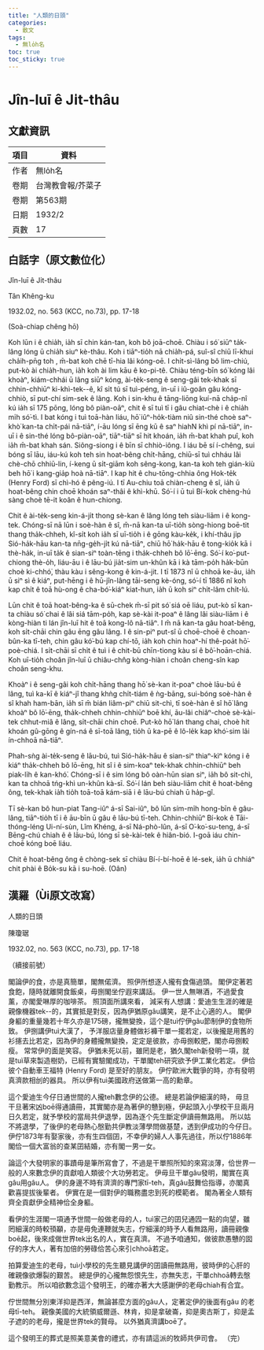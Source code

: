 ```yaml
---
title: "人類的日頭"
categories:
  - 散文
tags:
  - 無lo̍h名
toc: true
toc_sticky: true
---
```


# Jîn-luī ê Ji̍t-thâu

## 文獻資訊

| 項目 | 資料 |
|---|---|
| 作者 | 無lo̍h名 |
| 卷期 | 台灣教會報/芥菜子 |
| 卷期 | 第563期 |
| 日期 | 1932/2 |
| 頁數 | 17 |

## 白話字（原文數位化）

Jîn-luī ê Ji̍t-thâu

Tân Khêng-ku

1932.02, no. 563 (KCC, no.73), pp. 17-18

(Soà-chiap chêng hō)

Koh lūn i ê chia̍h, ia̍h sī chin kán-tan, koh bô joā-choē. Chiàu i só͘ siūⁿ ta̍k-lâng lóng ū chia̍h siuⁿ kè-thâu. Koh i tiāⁿ-tio̍h nā chia̍h-pá, suî-sî chiū lī-khui cha̍ih-pn̄g toh , m̄-bat koh chē tī-hia lâi kóng-oē. I chi̍t-sì-lâng bô lim-chiú, put-kò ài chia̍h-hun, ia̍h koh ài lim kāu ê ko-pi-tê. Chiàu téng-bīn só͘ kóng lâi khoàⁿ, kiám-chhái ū lâng siūⁿ kóng, ài-te̍k-seng ê seng-gâi tek-khak sī chhin-chhiūⁿ ki-khì-tek--ê, kî si̍t tú sī tuì-péng, in-uī i iû-goân gâu kóng-chhiò, sī put-chí sim-sek ê lâng. Koh i sin-khu ê tāng-liōng kuí-nā cha̍p-nî kú ia̍h sī 175 pōng, lóng bô piàn-oāⁿ, chit ê sī tuì tī i gâu chiat-chè i ê chia̍h mi̍h só͘-tì. I bat kóng i tuì toā-hàn liáu, hō͘ iûⁿ-ho̍k-tiàm niû sin-thé choè saⁿ-khò͘ kan-ta chi̍t-pái nā-tiāⁿ, í-āu lóng sī ēng kū ê saⁿ hiahN khì pí nā-tiāⁿ, in-uī i ê sin-thé lóng bô-piàn-oāⁿ, tiāⁿ-tiāⁿ sī hit khoán, ia̍h m̄-bat khah puî, koh ia̍h m̄-bat khah sán. Siông-siong i ê bīn sī chhiò-iông. I iáu bē sí í-chêng, sui bóng sī lāu, iáu-kú koh teh sin hoat-bêng chi̍t-hāng, chiū-sī tuì chháu lâi chè-chō chhiū-lin, í-keng ū si̍t-giām koh sêng-kong, kan-ta koh teh gián-kiù beh hō͘ i kang-gia̍p hoà nā-tiāⁿ. I kap hit ê chu-tōng-chhia ông Hok-te̍k (Henry Ford) sī chì-hó ê pêng-iú. I tī Au-chiu toā chiàn-cheng ê sî, ia̍h ū hoat-bêng chin choē khoán saⁿ-thâi ê khì-khū. Só͘-í i ū tuì Bí-kok chèng-hú sàng choè tē-it koân ê hun-chiong.

Chit ê ài-te̍k-seng kin-á-ji̍t thong sè-kan ê lâng lóng teh siàu-liām i ê kong-tek. Chóng-sī nā lūn i soè-hàn ê sî, m̄-nā kan-ta uī-tio̍h sòng-hiong boē-tit thang tha̍k-chheh, kî-si̍t koh ia̍h sī uī-tio̍h i ê gōng kàu-ke̍k, i khí-thâu ji̍p Sió-ha̍k-hāu kan-ta nn̄g-ge̍h-ji̍t kú nā-tiāⁿ, chiū hō͘ ha̍k-hāu ê tong-kio̍k kā i thè-ha̍k, in-uī ta̍k ê sian-siⁿ toàn-tēng i tha̍k-chheh bô lō͘-ēng. Só͘-í ko͘-put-chiong thè-o̍h, liáu-āu i ê lāu-bú jia̍t-sim un-khûn kā i kà tām-po̍h ha̍k-būn choè ki-chhó͘, thàu kàu i sêng-kong ê kin-á-jit. I tī 1873 nî ū chhoā ke-āu, ia̍h ū siⁿ sì ê kiáⁿ, put-hēng i ê hū-jîn-lâng tāi-seng kè-óng, só͘-í tī 1886 nî koh kap chi̍t ê toā hù-ong ê cha-bó͘-kiáⁿ kiat-hun, ia̍h ū koh siⁿ chi̍t-lâm chi̍t-lú.

Lūn chit ê toā hoat-bêng-ka ê sū-chek m̄-sī pit só͘ siá oē liáu, put-kò sī kan-ta chiàu só͘ chai ê lâi siá tām-po̍h, kap sè-kài it-poaⁿ ê lâng lâi siàu-liām i ê kòng-hiàn ti lán jîn-luī hit ê toā kong-lô nā-tiāⁿ. I m̄ nā kan-ta gâu hoat-bêng, koh si̍t-chāi chin gâu ēng gâu lâng. I ê sin-piⁿ put-sî ū choē-choē ê choan-bûn-ka tī-teh, chin gâu kó͘-bú kap chí-tō, ia̍h koh chin hoaⁿ-hí thê-poa̍t hō͘-poè-chiá. I si̍t-chāi sī chi̍t ê tuì i ê chit-bū chīn-tiong kàu sí ê bô͘-hoān-chiá. Koh uī-tio̍h choân jîn-luī ū chiâu-chn̂g kòng-hiàn i choân cheng-sîn kap choân seng-khu.

Khoàⁿ i ê seng-gâi koh chi̍t-hāng thang hō͘ sè-kan it-poaⁿ choè lāu-bú ê lâng, tuì ka-kī ê kiáⁿ-jî thang khǹg chi̍t-tiám ê ǹg-bāng, sui-bóng soè-hàn ê sî khah ham-bān, ia̍h sī m̄ bián liâm-piⁿ chiū sit-chì, tī soè-hàn ê sî hō͘ lâng khoàⁿ bô lō͘-ēng, tha̍k-chheh chhin-chhiūⁿ boē khí, āu-lâi chiâⁿ-choè sè-kài-tek chhut-miâ ê lâng, si̍t-chāi chin choē. Put-kò hō͘ lán thang chai, choè hit khoán gû-gōng ê gín-ná ê sī-toā lâng, tio̍h ū ka-pē ê lô-le̍k kap khó͘-sim lâi ín-chhoā nā-tiāⁿ.

Phah-sǹg ài-te̍k-seng ê lāu-bú, tuì Sió-ha̍k-hāu ê sian-siⁿ thiaⁿ-kìⁿ kóng i ê kiáⁿ tha̍k-chheh bô lō-ēng, hit sî i ê sim-koaⁿ tek-khak chhin-chhiūⁿ beh piak-li̍h ê kan-khó͘. Chóng-sī i ê sim lóng bô oàn-hūn sian siⁿ, ia̍h bô sit-chì, kan ta chhoā tńg-khì un-khûn kà-sī. Só͘-í lán beh siàu-liām chit ê hoat-bêng ông, tek-khak ia̍h tio̍h toā-toā kám-siā i ê lāu-bú chiah ū ha̍p-gî.

Tī sè-kan bô hun-piat Tang-iûⁿ á-sī Sai-iûⁿ, bô lūn sím-mi̍h hong-bīn ê gâu-lâng, tiāⁿ-tio̍h tī i ê āu-bīn ū gâu ê lāu-bú tī-teh. Chhin-chhiūⁿ Bí-kok ê Tāi-thóng-léng Ui-ní-sùn, Lîm Khéng, á-sī Ná-phò-lûn, á-sī O͘-ko͘-su-teng, á-sī Bēng-chú chiah ê ê lāu-bú, lóng sī sè-kài-tek ê hiân-bió. I-goā iáu chin-choē kóng boē liáu.

Chit ê hoat-bêng ông ê chòng-sek sī chiàu Bí-í-bí-hoē ê lé-sek, ia̍h ū chhiáⁿ chit phài ê Bo̍k-su kā i su-hoē. (Oân)

## 漢羅（Ùi原文改寫）

人類的日頭

陳瓊琚

1932.02, no. 563 (KCC, no.73), pp. 17-18

（續接前號）

閣論伊的食，亦是真簡單，閣無偌濟。 照伊所想逐人攏有食傷過頭。 閣伊定著若食飽，隨時就離開食飯桌，毋捌閣坐佇遐來講話。 伊一世人無啉酒，不過愛食薰，亦閣愛啉厚的咖啡茶。 照頂面所講來看， 減采有人想講：愛迪生生涯的確是親像機器tek--的，其實抵是對反，因為伊猶原gâu講笑，是不止心適的人。 閣伊身軀的重量幾若十年久亦是175磅，攏無變換，這个是tuì佇伊gâu節制伊的食物所致。 伊捌講伊tuì大漢了， 予洋服店量身體做衫褲干單一擺若定，以後攏是用舊的衫攇去比若定，因為伊的身體攏無變換，定定是彼款，亦毋捌較肥，閣亦毋捌較瘦。 常常伊的面是笑容。 伊猶未死以前，雖罔是老，猶久閣teh新發明一項，就是tuì草來製造樹奶，已經有實驗閣成功，干單閣teh研究欲予伊工業化若定。 伊佮彼个自動車王福特 (Henry Ford) 是至好的朋友。 伊佇歐洲大戰爭的時，亦有發明真濟款相刣的器具。 所以伊有tuì美國政府送做第一高的勳章。

這个愛迪生今仔日通世間的人攏teh數念伊的公德。 總是若論伊細漢的時， 毋旦干旦著宋凶boē得通讀冊，其實閣亦是為著伊的戇到極，伊起頭入小學校干旦兩月日久若定，就予學校的當局共伊退學，因為逐个先生斷定伊讀冊無路用。 所以姑不將退學，了後伊的老母熱心慇勤共伊教淡薄學問做基楚，透到伊成功的今仔日。 伊佇1873年有娶家後，亦有生四個囝，不幸伊的婦人人事先過往，所以佇1886年閣佮一個大富翁的查某囝結婚，亦有閣一男一女。

論這个大發明家的事蹟毋是筆所寫會了，不過是干單照所知的來寫淡薄，佮世界一般的人來數念伊的貢獻咱人類彼个大功勞若定。 伊毋旦干單gâu發明，閣實在真gâu用gâu人。 伊的身邊不時有濟濟的專門家tī-teh，真gâu鼓舞佮指導，亦閣真歡喜提拔後輩者。 伊實在是一個對伊的職務盡忠到死的模範者。 閣為著全人類有齊全貢獻伊全精神佮全身軀。

看伊的生涯閣一項通予世間一般做老母的人，tuì家己的囝兒通囥一點的向望，雖罔細漢的時較頇顢，亦是毋免連鞭就失志，佇細漢的時予人看無路用，讀冊親像boē起，後來成做世界tek出名的人，實在真濟。 不過予咱通知，做彼款愚戇的囡仔的序大人，著有加倍的勞碌佮苦心來引chhoā若定。

拍算愛迪生的老母，tuì小學校的先生聽見講伊的囝讀冊無路用，彼時伊的心肝的確親像欲爆裂的艱苦。 總是伊的心攏無怨恨先生，亦無失志，干單chhoā轉去慇勤教示。 所以咱欲數念這个發明王，的確亦著大大感謝伊的老母chiah有合宜。

佇世間無分別東洋抑是西洋，無論甚麼方面的gâu人，定著定伊的後面有gâu 的老母tī-teh。 親像美國的大統領威爾遜、林肯，抑是拿破崙，抑是奧古斯丁，抑是孟子遮的的老母，攏是世界tek的賢母。 以外猶真濟講boē了。

這个發明王的葬式是照美意美會的禮式，亦有請這派的牧師共伊司會。 （完）
